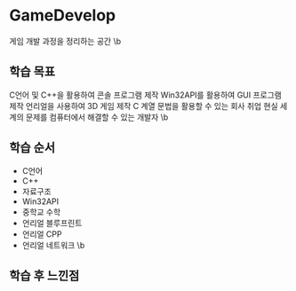 # GameDevelop
게임 개발 과정을 정리하는 공간
\b
## 학습 목표
C언어 및 C++을 활용하여 콘솔 프로그램 제작
Win32API를 활용하여 GUI 프로그램 제작
언리얼을 사용하여 3D 게임 제작
C 계열 문법을 활용할 수 있는 회사 취업
현실 세계의 문제를 컴퓨터에서 해결할 수 있는 개발자
\b
## 학습 순서
- C언어
- C++
- 자료구조
- Win32API
- 중학교 수학
- 언리얼 블루프린트
- 언리얼 CPP
- 언리얼 네트워크
\b
## 학습 후 느낀점


